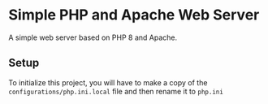 # Simple PHP and Apache Web Server
A simple web server based on PHP 8 and Apache.

## Setup
To initialize this project, you will have to make a copy of the ```configurations/php.ini.local``` file and then rename it to ```php.ini```